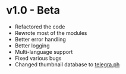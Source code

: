 # v1.0 - Beta

- Refactored the code
- Rewrote most of the modules
- Better error handling
- Better logging
- Multi-language support
- Fixed various bugs
- Changed thumbnail database to [telegra.ph](https://telegra.ph/)